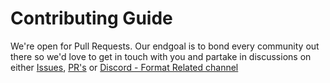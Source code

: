 # Contributing Guide
We're open for Pull Requests.
Our endgoal is to bond every community out there so we'd love to get in touch with you and partake in discussions on either [Issues](https://github.com/UltraStar-Deluxe/format/issues), [PR's](https://github.com/UltraStar-Deluxe/format/pulls) or [Discord - Format Related channel](https://discord.gg/tNEXZw2QJX)